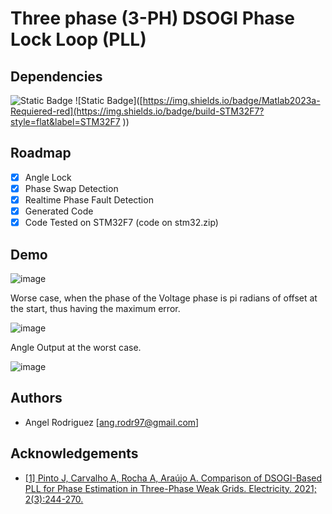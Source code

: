 
#  Three phase (3-PH) DSOGI Phase Lock Loop (PLL) 



## Dependencies


![Static Badge](https://img.shields.io/badge/Matlab2023a-Requiered-red)
![Static Badge]([https://img.shields.io/badge/Matlab2023a-Requiered-red](https://img.shields.io/badge/build-STM32F7?style=flat&label=STM32F7
))




## Roadmap

- [x]  Angle Lock
- [x]  Phase Swap Detection
- [x]  Realtime Phase Fault Detection
- [x]  Generated Code
- [x]  Code Tested on STM32F7 (code on stm32.zip)

## Demo

![image](https://github.com/angrram/3ph_pll/assets/128910194/d00f35f6-ec75-408a-b1b8-1f96d0c911b4)


Worse case, when the phase of the Voltage phase is pi radians of offset at the start, thus having the maximum error. 


![image](https://github.com/angrram/3ph_pll/assets/128910194/d4753abb-f6c8-4929-9be5-ff9a256c85fd)

Angle Output at the worst case.


![image](https://github.com/angrram/3ph_pll/assets/128910194/46e1418f-76f1-4def-92e0-8f7b7807e2ae)

## Authors

- Angel Rodriguez [ang.rodr97@gmail.com]
## Acknowledgements

 - [[1] Pinto J, Carvalho A, Rocha A, Araújo A. Comparison of DSOGI-Based PLL for Phase Estimation in Three-Phase Weak Grids. Electricity. 2021; 2(3):244-270. ](https://doi.org/10.3390/electricity2030015)


